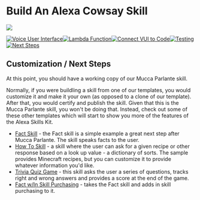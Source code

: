 # Build An Alexa Cowsay Skill
<img src="https://m.media-amazon.com/images/G/01/mobile-apps/dex/alexa/alexa-skills-kit/tutorials/quiz-game/header._TTH_.png" />

[![Voice User Interface](https://m.media-amazon.com/images/G/01/mobile-apps/dex/alexa/alexa-skills-kit/tutorials/navigation/1-locked._TTH_.png)](./1-voice-user-interface.md)[![Lambda Function](https://m.media-amazon.com/images/G/01/mobile-apps/dex/alexa/alexa-skills-kit/tutorials/navigation/2-locked._TTH_.png)](./2-lambda-function.md)[![Connect VUI to Code](https://m.media-amazon.com/images/G/01/mobile-apps/dex/alexa/alexa-skills-kit/tutorials/navigation/3-locked._TTH_.png)](./3-connect-vui-to-code.md)[![Testing](https://m.media-amazon.com/images/G/01/mobile-apps/dex/alexa/alexa-skills-kit/tutorials/navigation/4-locked._TTH_.png)](./4-testing.md)[![Next Steps](https://m.media-amazon.com/images/G/01/mobile-apps/dex/alexa/alexa-skills-kit/tutorials/navigation/5-on._TTH_.png)](./5-next-steps.md)

## Customization / Next Steps

At this point, you should have a working copy of our Mucca Parlante skill. 

Normally, if you were buildling a skill from one of our templates, you would customize it and make it your own (as opposed to a clone of our template).  After that, you would certify and publish the skill.  Given that this is the Mucca Parlante skill, you won't be doing that.  Instead, check out some of these other templates which will start to show you more of the features of the Alexa Skills Kit.

* [Fact Skill](https://github.com/alexa/skill-sample-nodejs-fact) - the Fact skill is a simple example a great next step after Mucca Parlante.  The skill speaks facts to the user.
* [How To Skill](https://github.com/alexa/skill-sample-nodejs-howto) - a skill where the user can ask for a given recipe or other response based on a look up value - a dictionary of sorts.  The sample provides Minecraft recipes, but you can customize it to provide whatever information you'd like.
* [Trivia Quiz Game](https://github.com/alexa/skill-sample-nodejs-trivia) - this skill asks the user a series of questions, tracks right and wrong answers and provides a score at the end of the game.
* [Fact w/In Skill Purchasing](https://github.com/alexa/skill-sample-nodejs-fact-in-skill-purchases) - takes the Fact skill and adds in skill purchasing to it.
